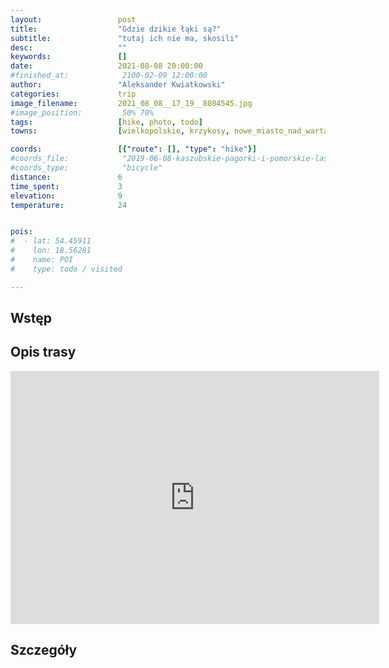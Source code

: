 ```yaml
---
layout:                 post
title:                  "Gdzie dzikie łąki są?"
subtitle:               "tutaj ich nie ma, skosili"
desc:                   ""
keywords:               []
date:                   2021-08-08 20:00:00
#finished_at:            2100-02-09 12:00:00
author:                 "Aleksander Kwiatkowski"
categories:             trip
image_filename:         2021_08_08__17_19__8084545.jpg
#image_position:         50% 70%
tags:                   [hike, photo, todo]
towns:                  [wielkopolskie, krzykosy, nowe_miasto_nad_warta]

coords:                 [{"route": [], "type": "hike"}]
#coords_file:            "2019-06-08-kaszubskie-pagorki-i-pomorskie-lasy.json"
#coords_type:            "bicycle"
distance:               6
time_spent:             3
elevation:              9
temperature:            24         


pois:
#  - lat: 54.45911
#    lon: 18.56281
#    name: POI
#    type: todo / visited

---
```



## Wstęp

## Opis trasy

<iframe height='405' width='590' frameborder='0' allowtransparency='true' scrolling='no' src='https://www.strava.com/activities/5769574970/embed/1ac0aa0289e8483680d57699d366af1d9871c5cd'></iframe>

## Szczegóły
